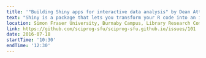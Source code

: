 ```yaml
---
title: '"Building Shiny apps for interactive data analysis" by Dean Attali'
text: "Shiny is a package that lets you transform your R code into an interactive web page. With shiny you can share your R code or analysis with people who don't know R, or you can use it to make your analysis interactive and easy by exposing it using a graphical user interface instead of through programming. In this tutorial you'll learn what shiny is, see examples of shiny apps, learn how to create shiny apps, and get an introduction to some of the key concepts in shiny programming."
location: Simon Fraser University, Burnaby Campus, Library Research Commons
link: https://github.com/sciprog-sfu/sciprog-sfu.github.io/issues/101
date: 2016-07-18
startTime: '10:30'
endTime: '12:30'
---
```

